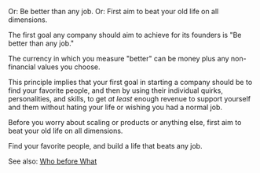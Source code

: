 Or: Be better than any job.
Or: First aim to beat your old life on all dimensions.

The first goal any company should aim to achieve for its founders is "Be better than any job."

The currency in which you measure "better" can be money plus any non-financial values you choose.

This principle implies that your first goal in starting a company should be to find your favorite people, and then by using their individual quirks, personalities, and skills, to get *at least* enough revenue to support yourself and them without hating your life or wishing you had a normal job.

Before you worry about scaling or products or anything else, first aim to beat your old life on all dimensions.

Find your favorite people, and build a life that beats any job.

See also: [Who before What](https://social.thedynamiclinker.com)
